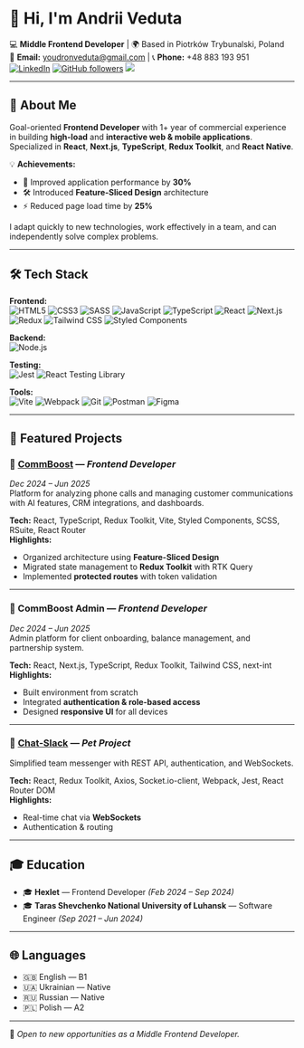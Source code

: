 # 👋 Hi, I'm Andrii Veduta

💻 **Middle Frontend Developer** | 🌍 Based in Piotrków Trybunalski, Poland  
📧 **Email:** youdronveduta@gmail.com | 📞 **Phone:** +48 883 193 951  
[![LinkedIn](https://img.shields.io/badge/LinkedIn-Profile-blue?logo=linkedin)](https://www.linkedin.com/in/andrii-veduta-750188317)  [![GitHub followers](https://img.shields.io/github/followers/Reyka141?style=social)](https://github.com/Reyka141) ![](https://komarev.com/ghpvc/?username=reyka141&color=483D8B)

---

## 🚀 About Me
Goal-oriented **Frontend Developer** with 1+ year of commercial experience in building **high-load** and **interactive web & mobile applications**.  
Specialized in **React**, **Next.js**, **TypeScript**, **Redux Toolkit**, and **React Native**.  

💡 **Achievements:**
- 🚀 Improved application performance by **30%**
- 🛠 Introduced **Feature-Sliced Design** architecture
- ⚡ Reduced page load time by **25%**

I adapt quickly to new technologies, work effectively in a team, and can independently solve complex problems.

---

## 🛠 Tech Stack

**Frontend:**  
![HTML5](https://img.shields.io/badge/HTML5-E34F26?logo=html5&logoColor=fff)
![CSS3](https://img.shields.io/badge/CSS3-1572B6?logo=css3&logoColor=fff)
![SASS](https://img.shields.io/badge/Sass-CC6699?logo=sass&logoColor=fff)
![JavaScript](https://img.shields.io/badge/JavaScript-F7DF1E?logo=javascript&logoColor=000)
![TypeScript](https://img.shields.io/badge/TypeScript-3178C6?logo=typescript&logoColor=fff)
![React](https://img.shields.io/badge/React-61DAFB?logo=react&logoColor=000)
![Next.js](https://img.shields.io/badge/Next.js-000?logo=nextdotjs&logoColor=fff)
![Redux](https://img.shields.io/badge/Redux-764ABC?logo=redux&logoColor=fff)
![Tailwind CSS](https://img.shields.io/badge/Tailwind_CSS-38B2AC?logo=tailwind-css&logoColor=fff)
![Styled Components](https://img.shields.io/badge/styled--components-DB7093?logo=styled-components&logoColor=fff)

**Backend:**  
![Node.js](https://img.shields.io/badge/Node.js-339933?logo=node.js&logoColor=fff)

**Testing:**  
![Jest](https://img.shields.io/badge/Jest-C21325?logo=jest&logoColor=fff)
![React Testing Library](https://img.shields.io/badge/RTL-E33332?logo=testing-library&logoColor=fff)

**Tools:**  
![Vite](https://img.shields.io/badge/Vite-646CFF?logo=vite&logoColor=fff)
![Webpack](https://img.shields.io/badge/Webpack-8DD6F9?logo=webpack&logoColor=000)
![Git](https://img.shields.io/badge/Git-F05032?logo=git&logoColor=fff)
![Postman](https://img.shields.io/badge/Postman-FF6C37?logo=postman&logoColor=fff)
![Figma](https://img.shields.io/badge/Figma-F24E1E?logo=figma&logoColor=fff)

---

## 📂 Featured Projects

### 🔹 [CommBoost](https://commboost.ru/) — *Frontend Developer*  
*Dec 2024 – Jun 2025*  
Platform for analyzing phone calls and managing customer communications with AI features, CRM integrations, and dashboards.  

**Tech:** React, TypeScript, Redux Toolkit, Vite, Styled Components, SCSS, RSuite, React Router  
**Highlights:**  
- Organized architecture using **Feature-Sliced Design**  
- Migrated state management to **Redux Toolkit** with RTK Query  
- Implemented **protected routes** with token validation

---

### 🔹 CommBoost Admin — *Frontend Developer*  
*Dec 2024 – Jun 2025*  
Admin platform for client onboarding, balance management, and partnership system.  

**Tech:** React, Next.js, TypeScript, Redux Toolkit, Tailwind CSS, next-int  
**Highlights:**  
- Built environment from scratch  
- Integrated **authentication & role-based access**  
- Designed **responsive UI** for all devices

---

### 🔹 [Chat-Slack](https://chat-slack-js00.onrender.com/) — *Pet Project*  
Simplified team messenger with REST API, authentication, and WebSockets.  

**Tech:** React, Redux Toolkit, Axios, Socket.io-client, Webpack, Jest, React Router DOM  
**Highlights:**  
- Real-time chat via **WebSockets**  
- Authentication & routing

---

## 🎓 Education
- 🎓 **Hexlet** — Frontend Developer *(Feb 2024 – Sep 2024)*  
- 🎓 **Taras Shevchenko National University of Luhansk** — Software Engineer *(Sep 2021 – Jun 2024)*  

---

## 🌐 Languages
- 🇬🇧 English — B1  
- 🇺🇦 Ukrainian — Native  
- 🇷🇺 Russian — Native  
- 🇵🇱 Polish — A2  

---

💬 *Open to new opportunities as a Middle Frontend Developer.*  
